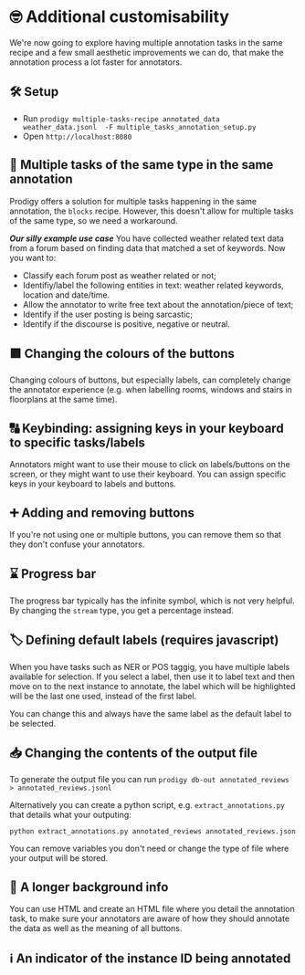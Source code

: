 # 🤓 Additional customisability

We're now going to explore having multiple annotation tasks in the same recipe and a few small aesthetic improvements we can do, that make the annotation process a lot faster for annotators.

## 🛠️ Setup
- Run `prodigy multiple-tasks-recipe annotated_data weather_data.jsonl  -F multiple_tasks_annotation_setup.py`
- Open `http://localhost:8080`

## 📁 Multiple tasks of the same type in the same annotation

Prodigy offers a solution for multiple tasks happening in the same annotation, the `blocks` recipe. However, this doesn't allow for multiple tasks of the same type, so we need a workaround.

***Our silly example use case***
You have collected weather related text data from a forum based on finding data that matched a set of keywords. Now you want to:
- Classify each forum post as weather related or not;
- Identifiy/label the following entities in text: weather related keywords, location and date/time.
- Allow the annotator to write free text about the annotation/piece of text;
- Identify if the user posting is being sarcastic;
- Identify if the discourse is positive, negative or neutral.

## 🟪 Changing the colours of the buttons

Changing colours of buttons, but especially labels, can completely change the annotator experience (e.g. when labelling rooms, windows and stairs in floorplans at the same time). 

## 🔠 Keybinding: assigning keys in your keyboard to specific tasks/labels

Annotators might want to use their mouse to click on labels/buttons on the screen, or they might want to use their keyboard. You can assign specific keys in your keyboard to labels and buttons. 

## ➕ Adding and removing buttons

If you're not using one or multiple buttons, you can remove them so that they don't confuse your annotators.

## ⌛ Progress bar

The progress bar typically has the infinite symbol, which is not very helpful. By changing the `stream` type, you get a percentage instead.

## 🏷️ Defining default labels (requires javascript)

When you have tasks such as NER or POS taggig, you have multiple labels available for selection. If you select a label, then use it to label text and then move on to the next instance to annotate, the label which will be highlighted will be the last one used, instead of the first label.

You can change this and always have the same label as the default label to be selected.

## 📥 Changing the contents of the output file

To generate the output file you can run
`prodigy db-out annotated_reviews > annotated_reviews.jsonl`

Alternatively you can create a python script, e.g. `extract_annotations.py` that details what your outputing:

`python extract_annotations.py annotated_reviews annotated_reviews.json`

You can remove variables you don't need or change the type of file where your output will be stored.

## 📰 A longer background info

You can use HTML and create an HTML file where you detail the annotation task, to make sure your annotators are aware of how they should annotate the data as well as the meaning of all buttons.

## ℹ️ An indicator of the instance ID being annotated